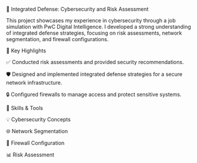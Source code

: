 🔐 Integrated Defense: Cybersecurity and Risk Assessment

This project showcases my experience in cybersecurity through a job simulation with PwC Digital Intelligence. I developed a strong understanding of integrated defense strategies, focusing on risk assessments, network segmentation, and firewall configurations.

🌟 Key Highlights

✅ Conducted risk assessments and provided security recommendations.

🛡️ Designed and implemented integrated defense strategies for a secure network infrastructure.

🔒 Configured firewalls to manage access and protect sensitive systems.



🧰 Skills & Tools

💡 Cybersecurity Concepts

🌐 Network Segmentation

🧱 Firewall Configuration

📊 Risk Assessment
